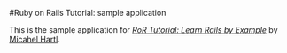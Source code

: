 #Ruby on Rails Tutorial: sample application

This is the sample application for [*RoR Tutorial: Learn Rails by Example*](http://railstutorial.org/) by [Micahel Hartl](http://michaelhartl.com/).
